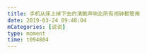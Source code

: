 ```yaml
---
title: 手机从床上掉下去的清脆声响比所有闹钟都管用
date: 2019-03-24 09:48:04
mCategories: [说说]
type: moment
time: t094804
---
```


